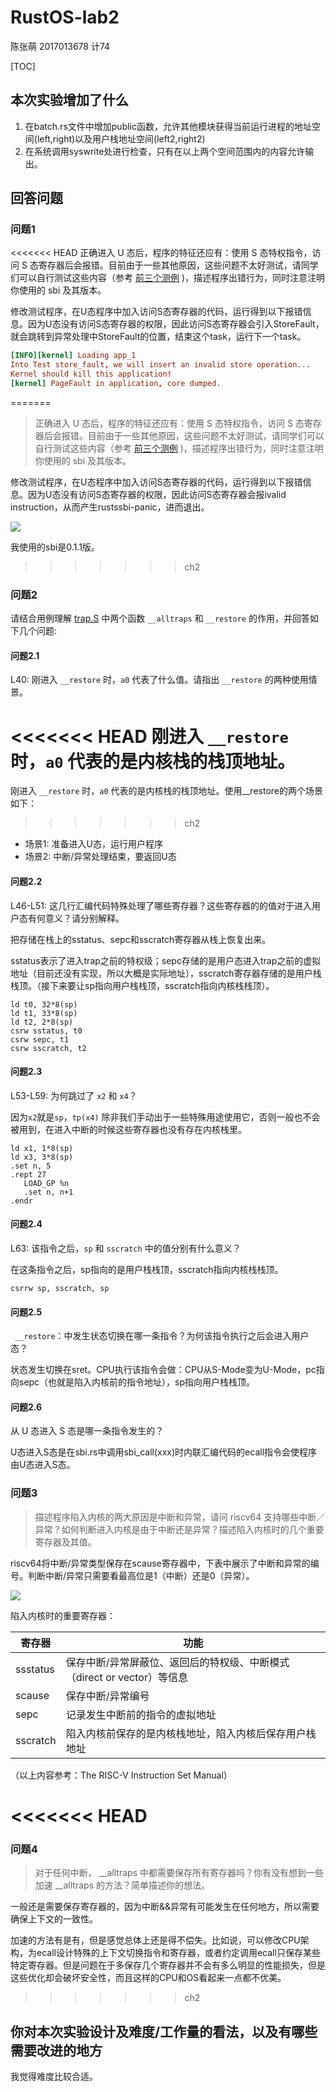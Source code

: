 # RustOS-lab2

陈张萌 2017013678 计74

[TOC]

## 本次实验增加了什么

1. 在batch.rs文件中增加public函数，允许其他模块获得当前运行进程的地址空间(left,right)以及用户栈地址空间(left2,right2)
2. 在系统调用syswrite处进行检查，只有在以上两个空间范围内的内容允许输出。

## 回答问题

### 问题1

<<<<<<< HEAD
正确进入 U 态后，程序的特征还应有：使用 S 态特权指令，访问 S 态寄存器后会报错。目前由于一些其他原因，这些问题不太好测试，请同学们可以自行测试这些内容（参考 [前三个测例](https://github.com/DeathWish5/rCore_tutorial_tests/tree/master/user/src/bin) )，描述程序出错行为，同时注意注明你使用的 sbi 及其版本。

修改测试程序，在U态程序中加入访问S态寄存器的代码，运行得到以下报错信息。因为U态没有访问S态寄存器的权限，因此访问S态寄存器会引入StoreFault，就会跳转到异常处理中StoreFault的位置，结束这个task，运行下一个task。

```toml
[INFO][kernel] Loading app_1
Into Test store_fault, we will insert an invalid store operation...
Kernel should kill this application!
[kernel] PageFault in application, core dumped.
```
=======
> 正确进入 U 态后，程序的特征还应有：使用 S 态特权指令，访问 S 态寄存器后会报错。目前由于一些其他原因，这些问题不太好测试，请同学们可以自行测试这些内容（参考 [前三个测例](https://github.com/DeathWish5/rCore_tutorial_tests/tree/master/user/src/bin) )，描述程序出错行为，同时注意注明你使用的 sbi 及其版本。

修改测试程序，在U态程序中加入访问S态寄存器的代码，运行得到以下报错信息。因为U态没有访问S态寄存器的权限，因此访问S态寄存器会报ivalid instruction，从而产生rustssbi-panic，进而退出。

![](./lab2/panic.png)

我使用的sbi是0.1.1版。
>>>>>>> ch2

### 问题2

请结合用例理解 [trap.S](https://github.com/rcore-os/rCore-Tutorial-v3/blob/ch2/os/src/trap/trap.S) 中两个函数 `__alltraps` 和 `__restore` 的作用，并回答如下几个问题:

#### 问题2.1

L40: 刚进入 `__restore` 时，`a0` 代表了什么值。请指出 `__restore` 的两种使用情景。

<<<<<<< HEAD
刚进入 `__restore` 时，`a0` 代表的是内核栈的栈顶地址。
=======
刚进入 `__restore` 时，`a0` 代表的是内核栈的栈顶地址。使用__restore的两个场景如下：
>>>>>>> ch2

- 场景1: 准备进入U态，运行用户程序
- 场景2: 中断/异常处理结束，要返回U态

#### 问题2.2

L46-L51: 这几行汇编代码特殊处理了哪些寄存器？这些寄存器的的值对于进入用户态有何意义？请分别解释。

把存储在栈上的sstatus、sepc和sscratch寄存器从栈上恢复出来。

sstatus表示了进入trap之前的特权级；sepc存储的是用户态进入trap之前的虚拟地址（目前还没有实现，所以大概是实际地址），sscratch寄存器存储的是用户栈栈顶。（接下来要让sp指向用户栈栈顶，sscratch指向内核栈栈顶）。

```
ld t0, 32*8(sp)
ld t1, 33*8(sp)
ld t2, 2*8(sp)
csrw sstatus, t0
csrw sepc, t1
csrw sscratch, t2
```

#### 问题2.3

L53-L59: 为何跳过了 `x2` 和 `x4`？

因为`x2`就是`sp`，`tp(x4)` 除非我们手动出于一些特殊用途使用它，否则一般也不会被用到，在进入中断的时候这些寄存器也没有存在内核栈里。

```
ld x1, 1*8(sp)
ld x3, 3*8(sp)
.set n, 5
.rept 27
   LOAD_GP %n
   .set n, n+1
.endr
```

#### 问题2.4

L63: 该指令之后，`sp` 和 `sscratch` 中的值分别有什么意义？

在这条指令之后，sp指向的是用户栈栈顶，sscratch指向内核栈栈顶。

```
csrrw sp, sscratch, sp
```

#### 问题2.5

` __restore`：中发生状态切换在哪一条指令？为何该指令执行之后会进入用户态？

状态发生切换在sret。CPU执行该指令会做：CPU从S-Mode变为U-Mode，pc指向sepc（也就是陷入内核前的指令地址），sp指向用户栈栈顶。

#### 问题2.6

从 U 态进入 S 态是哪一条指令发生的？

U态进入S态是在sbi.rs中调用sbi_call(xxx)时内联汇编代码的ecall指令会使程序由U态进入S态。

### 问题3

> 描述程序陷入内核的两大原因是中断和异常，请问 riscv64 支持哪些中断／异常？如何判断进入内核是由于中断还是异常？描述陷入内核时的几个重要寄存器及其值。

riscv64将中断/异常类型保存在scause寄存器中，下表中展示了中断和异常的编号。判断中断/异常只需要看最高位是1（中断）还是0（异常）。

![](./lab2/scause.png)

陷入内核时的重要寄存器：

| 寄存器   | 功能                                                         |
| -------- | ------------------------------------------------------------ |
| ssstatus | 保存中断/异常屏蔽位、返回后的特权级、中断模式（direct or vector）等信息 |
| scause   | 保存中断/异常编号                                            |
| sepc     | 记录发生中断前的指令的虚拟地址                               |
| sscratch | 陷入内核前保存的是内核栈地址，陷入内核后保存用户栈地址       |

（以上内容参考：The RISC-V Instruction Set Manual）

<<<<<<< HEAD
=======
### 问题4

>对于任何中断， __alltraps 中都需要保存所有寄存器吗？你有没有想到一些加速 __alltraps 的方法？简单描述你的想法。

一般还是需要保存寄存器的，因为中断&&异常有可能发生在任何地方，所以需要确保上下文的一致性。

加速的方法有是有，但是感觉总体上还是得不偿失。比如说，可以修改CPU架构，为ecall设计特殊的上下文切换指令和寄存器，或者约定调用ecall只保存某些特定寄存器。但是问题在于多保存几个寄存器并不会有多么明显的性能损失，但是这些优化却会破坏安全性，而且这样的CPU和OS看起来一点都不优美。

>>>>>>> ch2
## 你对本次实验设计及难度/工作量的看法，以及有哪些需要改进的地方

我觉得难度比较合适。
